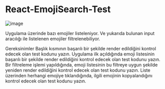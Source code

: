 # React-EmojiSearch-Test
 

![image](https://github.com/elaldiaysenur/React-EmojiSearch-Test/assets/84620334/b030cb6d-ff36-4769-8e13-101456729b44)

Uygulama üzerinde bazı emojiler listeleniyor. Ve yukarıda bulunan input aracılığı ile listelenen emojiler filtrelenebiliyor.

Gereksinimler
Başlık kısmının başarılı bir şekilde render edildiğini kontrol edecek olan test kodunu yazın.
Uygulama ilk açıldığında emoji listesinin başarılı bir şekilde render edildiğini kontrol edecek olan test kodunu yazın.
Bir filtreleme işlemi yapıldığında, emoji listesinin bu filtreye uygun şekilde yeniden render edildiğini kontrol edecek olan test kodunu yazın.
Liste üzerinden herhangi emojiye tıklandığında, ilgili emojinin kopyalandığını kontrol edecek olan test kodunu yazın.
